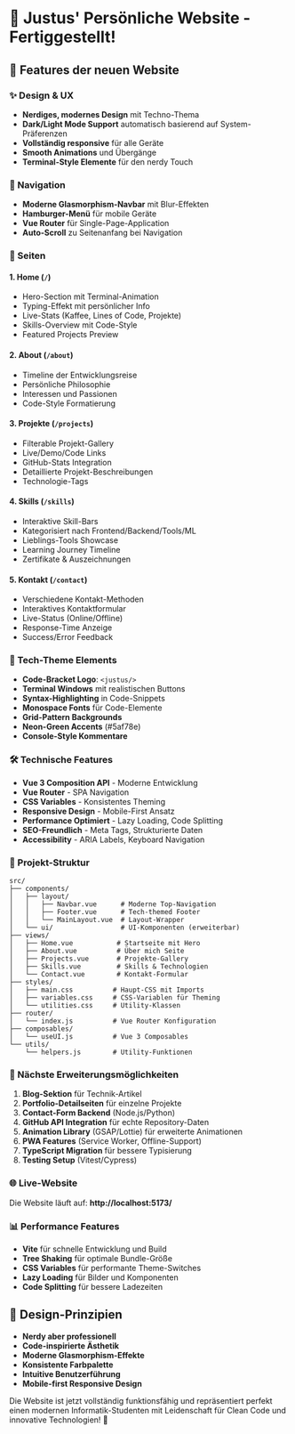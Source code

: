 # 🎉 Justus' Persönliche Website - Fertiggestellt!

## 🚀 Features der neuen Website

### ✨ Design & UX
- **Nerdiges, modernes Design** mit Techno-Thema
- **Dark/Light Mode Support** automatisch basierend auf System-Präferenzen
- **Vollständig responsive** für alle Geräte
- **Smooth Animations** und Übergänge
- **Terminal-Style Elemente** für den nerdy Touch

### 🧭 Navigation
- **Moderne Glasmorphism-Navbar** mit Blur-Effekten
- **Hamburger-Menü** für mobile Geräte
- **Vue Router** für Single-Page-Application
- **Auto-Scroll** zu Seitenanfang bei Navigation

### 📱 Seiten

#### 1. **Home** (`/`)
- Hero-Section mit Terminal-Animation
- Typing-Effekt mit persönlicher Info
- Live-Stats (Kaffee, Lines of Code, Projekte)
- Skills-Overview mit Code-Style
- Featured Projects Preview

#### 2. **About** (`/about`)
- Timeline der Entwicklungsreise
- Persönliche Philosophie
- Interessen und Passionen
- Code-Style Formatierung

#### 3. **Projekte** (`/projects`)
- Filterable Projekt-Gallery
- Live/Demo/Code Links
- GitHub-Stats Integration
- Detaillierte Projekt-Beschreibungen
- Technologie-Tags

#### 4. **Skills** (`/skills`)
- Interaktive Skill-Bars
- Kategorisiert nach Frontend/Backend/Tools/ML
- Lieblings-Tools Showcase
- Learning Journey Timeline
- Zertifikate & Auszeichnungen

#### 5. **Kontakt** (`/contact`)
- Verschiedene Kontakt-Methoden
- Interaktives Kontaktformular
- Live-Status (Online/Offline)
- Response-Time Anzeige
- Success/Error Feedback

### 🎨 Tech-Theme Elements
- **Code-Bracket Logo**: `<justus/>`
- **Terminal Windows** mit realistischen Buttons
- **Syntax-Highlighting** in Code-Snippets
- **Monospace Fonts** für Code-Elemente
- **Grid-Pattern Backgrounds**
- **Neon-Green Accents** (#5af78e)
- **Console-Style Kommentare**

### 🛠️ Technische Features
- **Vue 3 Composition API** - Moderne Entwicklung
- **Vue Router** - SPA Navigation
- **CSS Variables** - Konsistentes Theming
- **Responsive Design** - Mobile-First Ansatz
- **Performance Optimiert** - Lazy Loading, Code Splitting
- **SEO-Freundlich** - Meta Tags, Strukturierte Daten
- **Accessibility** - ARIA Labels, Keyboard Navigation

### 📁 Projekt-Struktur
```
src/
├── components/
│   ├── layout/
│   │   ├── Navbar.vue      # Moderne Top-Navigation
│   │   ├── Footer.vue      # Tech-themed Footer
│   │   └── MainLayout.vue  # Layout-Wrapper
│   └── ui/                 # UI-Komponenten (erweiterbar)
├── views/
│   ├── Home.vue           # Startseite mit Hero
│   ├── About.vue          # Über mich Seite
│   ├── Projects.vue       # Projekte-Gallery
│   ├── Skills.vue         # Skills & Technologien
│   └── Contact.vue        # Kontakt-Formular
├── styles/
│   ├── main.css          # Haupt-CSS mit Imports
│   ├── variables.css     # CSS-Variablen für Theming
│   └── utilities.css     # Utility-Klassen
├── router/
│   └── index.js          # Vue Router Konfiguration
├── composables/
│   └── useUI.js          # Vue 3 Composables
└── utils/
    └── helpers.js        # Utility-Funktionen
```

### 🎯 Nächste Erweiterungsmöglichkeiten
1. **Blog-Sektion** für Technik-Artikel
2. **Portfolio-Detailseiten** für einzelne Projekte
3. **Contact-Form Backend** (Node.js/Python)
4. **GitHub API Integration** für echte Repository-Daten
5. **Animation Library** (GSAP/Lottie) für erweiterte Animationen
6. **PWA Features** (Service Worker, Offline-Support)
7. **TypeScript Migration** für bessere Typisierung
8. **Testing Setup** (Vitest/Cypress)

### 🌐 Live-Website
Die Website läuft auf: **http://localhost:5173/**

### 📊 Performance Features
- **Vite** für schnelle Entwicklung und Build
- **Tree Shaking** für optimale Bundle-Größe
- **CSS Variables** für performante Theme-Switches
- **Lazy Loading** für Bilder und Komponenten
- **Code Splitting** für bessere Ladezeiten

## 🎨 Design-Prinzipien
- **Nerdy aber professionell**
- **Code-inspirierte Ästhetik**
- **Moderne Glasmorphism-Effekte**
- **Konsistente Farbpalette**
- **Intuitive Benutzerführung**
- **Mobile-first Responsive Design**

Die Website ist jetzt vollständig funktionsfähig und repräsentiert perfekt einen modernen Informatik-Studenten mit Leidenschaft für Clean Code und innovative Technologien! 🚀
